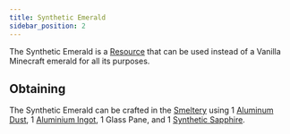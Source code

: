 ```yaml
---
title: Synthetic Emerald
sidebar_position: 2
---
```


The Synthetic Emerald is a [Resource](/docs/Slimefun/Resources) that can be used instead of a Vanilla Minecraft emerald for all its purposes.

## Obtaining

The Synthetic Emerald can be crafted in the [Smeltery](Smeltery) using 1 [Aluminum Dust](Dusts), 1 [Aluminium Ingot](Ingots), 1 Glass Pane, and 1 [Synthetic Sapphire](Synthetic-Sapphire).

